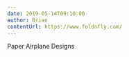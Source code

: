 ```yaml
---
date: 2019-05-14T09:10:00
author: Brian
contentUrl: https://www.foldnfly.com/
---
```

Paper Airplane Designs